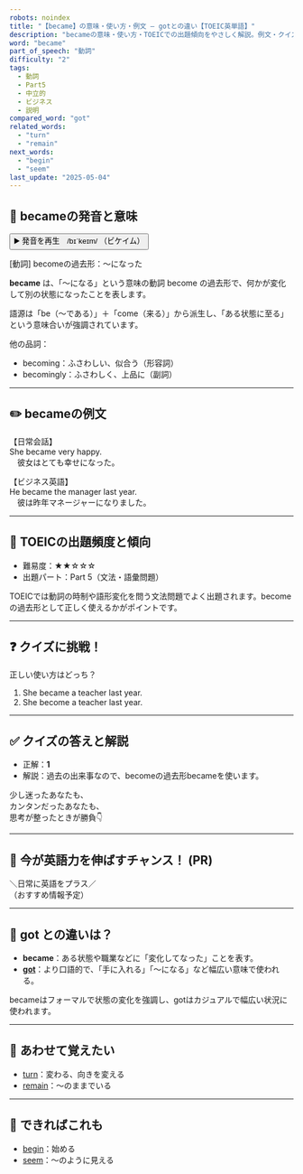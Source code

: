 ```yaml
---
robots: noindex
title: "【became】の意味・使い方・例文 ― gotとの違い【TOEIC英単語】"
description: "becameの意味・使い方・TOEICでの出題傾向をやさしく解説。例文・クイズ付きでgotとの違いもわかりやすく学べます。"
word: "became"
part_of_speech: "動詞"
difficulty: "2"
tags:
  - 動詞
  - Part5
  - 中立的
  - ビジネス
  - 説明
compared_word: "got"
related_words:
  - "turn"
  - "remain"
next_words:
  - "begin"
  - "seem"
last_update: "2025-05-04"
---
```


## 🔰 becameの発音と意味

<button class="play-audio" onclick="playTTS('became')">
  <span class="play-audio-main">
    ▶️ 発音を再生　/bɪˈkeɪm/
  </span>
  <span class="play-audio-sub">
    （ビケイム）
  </span>
</button>

[動詞] becomeの過去形：～になった

**became** は、「～になる」という意味の動詞 become の過去形で、何かが変化して別の状態になったことを表します。

語源は「be（～である）」＋「come（来る）」から派生し、「ある状態に至る」という意味合いが強調されています。

他の品詞：  
- becoming：ふさわしい、似合う（形容詞）
- becomingly：ふさわしく、上品に（副詞）

---

## ✏️ becameの例文

【日常会話】  
She became very happy.  
　彼女はとても幸せになった。

【ビジネス英語】  
He became the manager last year.  
　彼は昨年マネージャーになりました。

---

## 🎯 TOEICの出題頻度と傾向

- 難易度：★★☆☆☆
- 出題パート：Part 5（文法・語彙問題）

TOEICでは動詞の時制や語形変化を問う文法問題でよく出題されます。becomeの過去形として正しく使えるかがポイントです。

---

## ❓ クイズに挑戦！

正しい使い方はどっち？

1. She became a teacher last year.  
2. She become a teacher last year.

---

## ✅ クイズの答えと解説

- 正解：**1**
- 解説：過去の出来事なので、becomeの過去形becameを使います。

少し迷ったあなたも、  
カンタンだったあなたも、  
思考が整ったときが勝負👇️

---

## 🚀 今が英語力を伸ばすチャンス！ (PR)

<div class="info-center">
＼日常に英語をプラス／<br>  
（おすすめ情報予定）
</div>

---

## 🤔  got との違いは？

- **became**：ある状態や職業などに「変化してなった」ことを表す。
- **[got](/word/got/)**：より口語的で、「手に入れる」「～になる」など幅広い意味で使われる。

becameはフォーマルで状態の変化を強調し、gotはカジュアルで幅広い状況に使われます。

---

## 🧩 あわせて覚えたい

- [turn](/word/turn/)：変わる、向きを変える
- [remain](/word/remain/)：～のままでいる

---

## 📖 できればこれも

- [begin](/word/begin/)：始める
- [seem](/word/seem/)：～のように見える

<!-- cvid: aid33_bid23 -->

